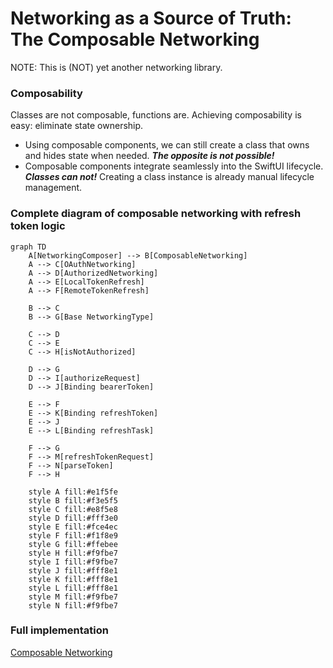 # Networking as a Source of Truth: The Composable Networking
NOTE: This is (NOT) yet another networking library.

### Composability

Classes are not composable, functions are.
Achieving composability is easy: eliminate state ownership.

- Using composable components, we can still create a class that owns and hides state when needed. ***The opposite is not possible!***
- Composable components integrate seamlessly into the SwiftUI lifecycle. ***Classes can not!*** Creating a class instance is already manual lifecycle management.

### Complete diagram of composable networking with refresh token logic

```mermaid
graph TD
    A[NetworkingComposer] --> B[ComposableNetworking]
    A --> C[OAuthNetworking]
    A --> D[AuthorizedNetworking]
    A --> E[LocalTokenRefresh]
    A --> F[RemoteTokenRefresh]
    
    B --> C
    B --> G[Base NetworkingType]
    
    C --> D
    C --> E
    C --> H[isNotAuthorized]
    
    D --> G
    D --> I[authorizeRequest]
    D --> J[Binding bearerToken]
    
    E --> F
    E --> K[Binding refreshToken]
    E --> J
    E --> L[Binding refreshTask]
    
    F --> G
    F --> M[refreshTokenRequest]
    F --> N[parseToken]
    F --> H
    
    style A fill:#e1f5fe
    style B fill:#f3e5f5
    style C fill:#e8f5e8
    style D fill:#fff3e0
    style E fill:#fce4ec
    style F fill:#f1f8e9
    style G fill:#ffebee
    style H fill:#f9fbe7
    style I fill:#f9fbe7
    style J fill:#fff8e1
    style K fill:#fff8e1
    style L fill:#fff8e1
    style M fill:#f9fbe7
    style N fill:#f9fbe7
```

### Full implementation
[Composable Networking](https://gist.github.com/sisoje/2e5e5f00b4f310d06245314b2b560376)



